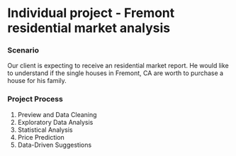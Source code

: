 # Individual project - Fremont residential market analysis
### Scenario
Our client is expecting to receive an residential market report. He would like to understand if the single houses in Fremont, CA are worth to purchase a house for his family.

### Project Process
1. Preview and Data Cleaning
2. Exploratory Data Analysis
3. Statistical Analysis
4. Price Prediction
5. Data-Driven Suggestions
